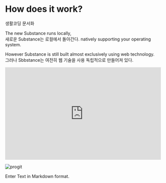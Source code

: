 # How does it work?

생활코딩 문서화

The new Substance runs locally, 
<br />새로운 Substance는 로컬에서 돌아간다.
natively supporting your operating system. 

However Substance is still built 
	almost exclusively using web technology.
<br />그러나 Sbbstance는 여전히 웹 기술을 사용 독립적으로 만들어져 있다.

<iframe style="width: 100%; height: 300px" 
src="http://jsfiddle.net/happydeveloper/NsEw6/embedded/" 
allowfullscreen="allowfullscreen" frameborder="0"></iframe>

![progit](https://lh5.googleusercontent.com/-rynTD3CktIU/Tx_TPLElm0I/AAAAAAAAKQo/BVYzYHBw-jI/s288/pro-git.jpg)

Enter Text in Markdown format.
